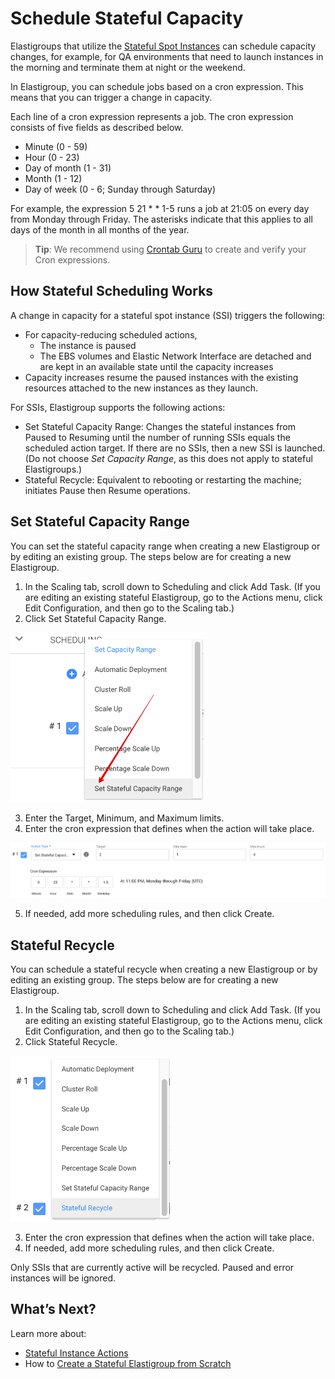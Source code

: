 # Schedule Stateful Capacity

Elastigroups that utilize the [Stateful Spot Instances](elastigroup/features/stateful-instance/) can schedule capacity changes, for example, for QA environments that need to launch instances in the morning and terminate them at night or the weekend.

In Elastigroup, you can schedule jobs based on a cron expression. This means that you can trigger a change in capacity.

Each line of a cron expression represents a job. The cron expression consists of five fields as described below.
- Minute (0 - 59)
- Hour (0 - 23)
- Day of month (1 - 31)
- Month (1 - 12)
- Day of week (0 - 6; Sunday through Saturday)

For example, the expression 5  21  *  *  1-5  runs a job at 21:05 on every day from Monday through Friday. The asterisks indicate that this applies to all days of the month in all months of the year.

> **Tip**: We recommend using [Crontab Guru](https://crontab.guru/) to create and verify your Cron expressions.

## How Stateful Scheduling Works

A change in capacity for a stateful spot instance (SSI) triggers the following:
- For capacity-reducing scheduled actions,
  - The instance is paused
  - The EBS volumes and Elastic Network Interface are detached and are kept in an available state until the capacity increases
- Capacity increases resume the paused instances with the existing resources attached to the new instances as they launch.

For SSIs, Elastigroup supports the following actions:
- Set Stateful Capacity Range: Changes the stateful instances from Paused to Resuming until the number of running SSIs equals the scheduled action target. If there are no SSIs, then a new SSI is launched. (Do not choose *Set Capacity Range*, as this does not apply to stateful Elastigroups.)
- Stateful Recycle: Equivalent to rebooting or restarting the machine; initiates Pause then Resume operations.

## Set Stateful Capacity Range

You can set the stateful capacity range when creating a new Elastigroup or by editing an existing group. The steps below are for creating a new Elastigroup.
1. In the Scaling tab, scroll down to Scheduling and click Add Task. (If you are editing an existing stateful Elastigroup, go to the Actions menu, click Edit Configuration, and then go to the Scaling tab.)
2. Click Set Stateful Capacity Range.

<img src="/elastigroup/_media/stateful-scheduling-01.png" width="309" height="271" />

3. Enter the Target, Minimum, and Maximum limits.
4. Enter the cron expression that defines when the action will take place.

<img src="/elastigroup/_media/stateful-scheduling-02.png" />

5. If needed, add more scheduling rules, and then click Create.

## Stateful Recycle

You can schedule a stateful recycle when creating a new Elastigroup or by editing an existing group. The steps below are for creating a new Elastigroup.
1. In the Scaling tab, scroll down to Scheduling and click Add Task. (If you are editing an existing stateful Elastigroup, go to the Actions menu, click Edit Configuration, and then go to the Scaling tab.)
2. Click Stateful Recycle.

<img src="/elastigroup/_media/stateful-scheduling-03.png" width="255" height="265" />

3. Enter the cron expression that defines when the action will take place.
4. If needed, add more scheduling rules, and then click Create.

Only SSIs that are currently active will be recycled. Paused and error instances will be ignored.

## What’s Next?

Learn more about:
- [Stateful Instance Actions](elastigroup/features/stateful-instance/stateful-instance-actions)
- How to [Create a Stateful Elastigroup from Scratch](elastigroup/tutorials/elastigroup-tasks/create-a-stateful-elastigroup-from-scratch)
